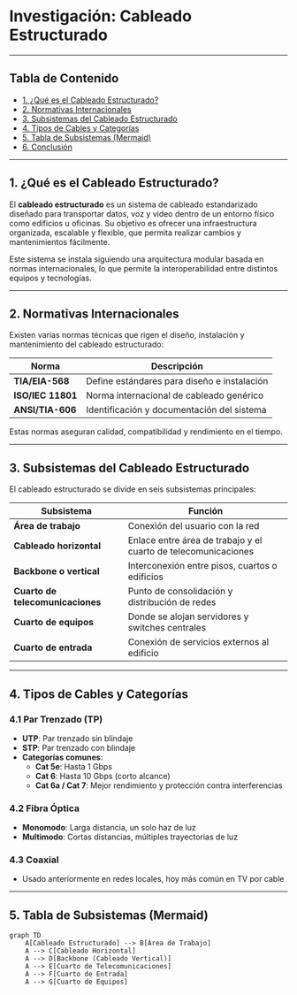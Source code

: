 # Investigación: Cableado Estructurado

---

## Tabla de Contenido

- [1. ¿Qué es el Cableado Estructurado?](#1-qué-es-el-cableado-estructurado)
- [2. Normativas Internacionales](#2-normativas-internacionales)
- [3. Subsistemas del Cableado Estructurado](#3-subsistemas-del-cableado-estructurado)
- [4. Tipos de Cables y Categorías](#4-tipos-de-cables-y-categorías)
- [5. Tabla de Subsistemas (Mermaid)](#5-tabla-de-subsistemas-mermaid)
- [6. Conclusión](#6-conclusión)

---

## 1. ¿Qué es el Cableado Estructurado?

El **cableado estructurado** es un sistema de cableado estandarizado diseñado para transportar datos, voz y video dentro de un entorno físico como edificios u oficinas. Su objetivo es ofrecer una infraestructura organizada, escalable y flexible, que permita realizar cambios y mantenimientos fácilmente.

Este sistema se instala siguiendo una arquitectura modular basada en normas internacionales, lo que permite la interoperabilidad entre distintos equipos y tecnologías.

---

## 2. Normativas Internacionales

Existen varias normas técnicas que rigen el diseño, instalación y mantenimiento del cableado estructurado:

| Norma            | Descripción                                     |
|------------------|-------------------------------------------------|
| **TIA/EIA-568**  | Define estándares para diseño e instalación     |
| **ISO/IEC 11801**| Norma internacional de cableado genérico        |
| **ANSI/TIA-606** | Identificación y documentación del sistema      |

Estas normas aseguran calidad, compatibilidad y rendimiento en el tiempo.

---

## 3. Subsistemas del Cableado Estructurado

El cableado estructurado se divide en seis subsistemas principales:

| Subsistema                | Función                                                  |
|---------------------------|-----------------------------------------------------------|
| **Área de trabajo**       | Conexión del usuario con la red                           |
| **Cableado horizontal**   | Enlace entre área de trabajo y el cuarto de telecomunicaciones |
| **Backbone o vertical**   | Interconexión entre pisos, cuartos o edificios            |
| **Cuarto de telecomunicaciones** | Punto de consolidación y distribución de redes         |
| **Cuarto de equipos**     | Donde se alojan servidores y switches centrales           |
| **Cuarto de entrada**     | Conexión de servicios externos al edificio                |

---

## 4. Tipos de Cables y Categorías

### 4.1 Par Trenzado (TP)

- **UTP**: Par trenzado sin blindaje  
- **STP**: Par trenzado con blindaje  
- **Categorías comunes**:
  - **Cat 5e**: Hasta 1 Gbps
  - **Cat 6**: Hasta 10 Gbps (corto alcance)
  - **Cat 6a / Cat 7**: Mejor rendimiento y protección contra interferencias

### 4.2 Fibra Óptica

- **Monomodo**: Larga distancia, un solo haz de luz  
- **Multimodo**: Cortas distancias, múltiples trayectorias de luz

### 4.3 Coaxial

- Usado anteriormente en redes locales, hoy más común en TV por cable

---

## 5. Tabla de Subsistemas (Mermaid)

```mermaid
graph TD
    A[Cableado Estructurado] --> B[Área de Trabajo]
    A --> C[Cableado Horizontal]
    A --> D[Backbone (Cableado Vertical)]
    A --> E[Cuarto de Telecomunicaciones]
    A --> F[Cuarto de Entrada]
    A --> G[Cuarto de Equipos]
